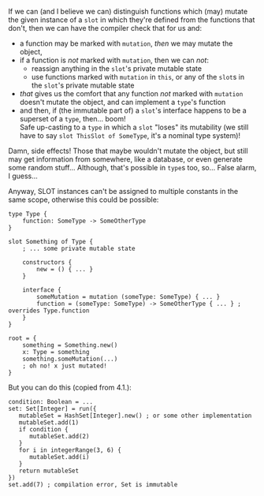 If we can (and I believe we can) distinguish functions which (may) mutate
the given instance of a `slot` in which they're defined from the functions that don't,
then we can have the compiler check that for us and:
- a function may be marked with `mutation`, _then_ we may mutate the object,
- if a function is _not_ marked with `mutation`, then we can _not_:
  - reassign anything in the `slot`'s private mutable state
  - use functions marked with `mutation` in `this`, or any of the `slot`s in the `slot`'s private mutable state
- _that_ gives us the comfort that any function _not_ marked with `mutation` doesn't mutate the object, and can implement a `type`'s function
- and then, if (the immutable part of) a `slot`'s interface happens to be a superset of a `type`, then... boom!\
  Safe up-casting to a `type` in which a `slot` "loses" its mutability (we still have to say `slot ThisSlot of SomeType`, it's a nominal type system)!

Damn, side effects! Those that maybe wouldn't mutate the object, but still may get information from somewhere,
like a database, or even generate some random stuff... Although, that's possible in `type`s too, so... False alarm, I guess...

Anyway, SLOT instances can't be assigned to multiple constants in the same scope, otherwise this could be possible:

```
type Type {
    function: SomeType -> SomeOtherType
}

slot Something of Type {
    ; ... some private mutable state
    
    constructors {
        new = () { ... }
    }
    
    interface {
        someMutation = mutation (someType: SomeType) { ... }
        function = (someType: SomeType) -> SomeOtherType { ... } ; overrides Type.function
    }
}

root = {
    something = Something.new()
    x: Type = something
    something.someMutation(...)
    ; oh no! x just mutated!
}
```


But you can do this (copied from 4.1.):

```
condition: Boolean = ...
set: Set[Integer] = run({
   mutableSet = HashSet[Integer].new() ; or some other implementation
   mutableSet.add(1)
   if condition {
      mutableSet.add(2)
   }
   for i in integerRange(3, 6) {
      mutableSet.add(i)
   }
   return mutableSet
})
set.add(7) ; compilation error, Set is immutable
```
